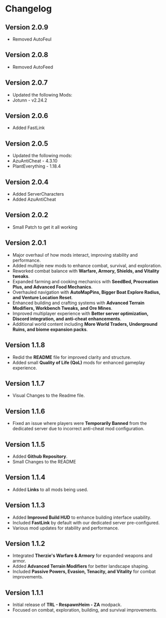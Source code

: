 # Changelog

## Version 2.0.9
- Removed AutoFeul

## Version 2.0.8
- Removed AutoFeed

## Version 2.0.7
- Updated the following Mods:
- Jotunn - v2.24.2

## Version 2.0.6
- Added FastLink

## Version 2.0.5
- Updated the following mods:
- AzuAntiCheat - 4.3.10
- PlantEverything - 1.18.4

## Version 2.0.4
- Added ServerCharacters
- Added AzuAntiCheat

## Version 2.0.2
- Small Patch to get it all working

## Version 2.0.1
- Major overhaul of how mods interact, improving stability and performance.
- Added multiple new mods to enhance combat, survival, and exploration.
- Reworked combat balance with **Warfare, Armory, Shields, and Vitality tweaks**.
- Expanded farming and cooking mechanics with **SeedBed, Procreation Plus, and Advanced Food Mechanics**.
- Overhauled navigation with **AutoMapPins, Bigger Boat Explore Radius, and Venture Location Reset**.
- Enhanced building and crafting systems with **Advanced Terrain Modifiers, Workbench Tweaks, and Ore Mines**.
- Improved multiplayer experience with **Better server optimization, Discord integration, and anti-cheat enhancements**.
- Additional world content including **More World Traders, Underground Ruins, and biome expansion packs**.

## Version 1.1.8
- Redid the **README** file for improved clarity and structure.
- Added small **Quality of Life (QoL)** mods for enhanced gameplay experience.

## Version 1.1.7
- Visual Changes to the Readme file.

## Version 1.1.6
- Fixed an issue where players were **Temporarily Banned** from the dedicated server due to incorrect anti-cheat mod configuration.

## Version 1.1.5
- Added **Github Repository**.
- Small Changes to the README

## Version 1.1.4
- Added **Links** to all mods being used.

## Version 1.1.3
- Added **Improved Build HUD** to enhance building interface usability.
- Included **FastLink** by default with our dedicated server pre-configured.
- Various mod updates for stability and performance.

## Version 1.1.2
- Integrated **Therzie's Warfare & Armory** for expanded weapons and armor.
- Added **Advanced Terrain Modifiers** for better landscape shaping.
- Included **Passive Powers, Evasion, Tenacity, and Vitality** for combat improvements.

## Version 1.1.1
- Initial release of **TRL - RespawnHeim - ZA** modpack.
- Focused on combat, exploration, building, and survival improvements.
